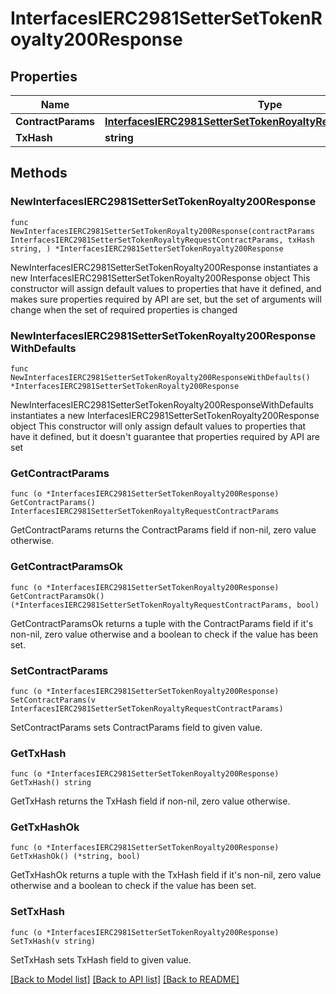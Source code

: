 # InterfacesIERC2981SetterSetTokenRoyalty200Response

## Properties

Name | Type | Description | Notes
------------ | ------------- | ------------- | -------------
**ContractParams** | [**InterfacesIERC2981SetterSetTokenRoyaltyRequestContractParams**](InterfacesIERC2981SetterSetTokenRoyaltyRequestContractParams.md) |  | 
**TxHash** | **string** |  | 

## Methods

### NewInterfacesIERC2981SetterSetTokenRoyalty200Response

`func NewInterfacesIERC2981SetterSetTokenRoyalty200Response(contractParams InterfacesIERC2981SetterSetTokenRoyaltyRequestContractParams, txHash string, ) *InterfacesIERC2981SetterSetTokenRoyalty200Response`

NewInterfacesIERC2981SetterSetTokenRoyalty200Response instantiates a new InterfacesIERC2981SetterSetTokenRoyalty200Response object
This constructor will assign default values to properties that have it defined,
and makes sure properties required by API are set, but the set of arguments
will change when the set of required properties is changed

### NewInterfacesIERC2981SetterSetTokenRoyalty200ResponseWithDefaults

`func NewInterfacesIERC2981SetterSetTokenRoyalty200ResponseWithDefaults() *InterfacesIERC2981SetterSetTokenRoyalty200Response`

NewInterfacesIERC2981SetterSetTokenRoyalty200ResponseWithDefaults instantiates a new InterfacesIERC2981SetterSetTokenRoyalty200Response object
This constructor will only assign default values to properties that have it defined,
but it doesn't guarantee that properties required by API are set

### GetContractParams

`func (o *InterfacesIERC2981SetterSetTokenRoyalty200Response) GetContractParams() InterfacesIERC2981SetterSetTokenRoyaltyRequestContractParams`

GetContractParams returns the ContractParams field if non-nil, zero value otherwise.

### GetContractParamsOk

`func (o *InterfacesIERC2981SetterSetTokenRoyalty200Response) GetContractParamsOk() (*InterfacesIERC2981SetterSetTokenRoyaltyRequestContractParams, bool)`

GetContractParamsOk returns a tuple with the ContractParams field if it's non-nil, zero value otherwise
and a boolean to check if the value has been set.

### SetContractParams

`func (o *InterfacesIERC2981SetterSetTokenRoyalty200Response) SetContractParams(v InterfacesIERC2981SetterSetTokenRoyaltyRequestContractParams)`

SetContractParams sets ContractParams field to given value.


### GetTxHash

`func (o *InterfacesIERC2981SetterSetTokenRoyalty200Response) GetTxHash() string`

GetTxHash returns the TxHash field if non-nil, zero value otherwise.

### GetTxHashOk

`func (o *InterfacesIERC2981SetterSetTokenRoyalty200Response) GetTxHashOk() (*string, bool)`

GetTxHashOk returns a tuple with the TxHash field if it's non-nil, zero value otherwise
and a boolean to check if the value has been set.

### SetTxHash

`func (o *InterfacesIERC2981SetterSetTokenRoyalty200Response) SetTxHash(v string)`

SetTxHash sets TxHash field to given value.



[[Back to Model list]](../README.md#documentation-for-models) [[Back to API list]](../README.md#documentation-for-api-endpoints) [[Back to README]](../README.md)


